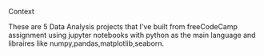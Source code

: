Context

These are 5 Data Analysis projects that I've built from  freeCodeCamp assignment using jupyter notebooks with python as the main language and libraires like numpy,pandas,matplotlib,seaborn.
